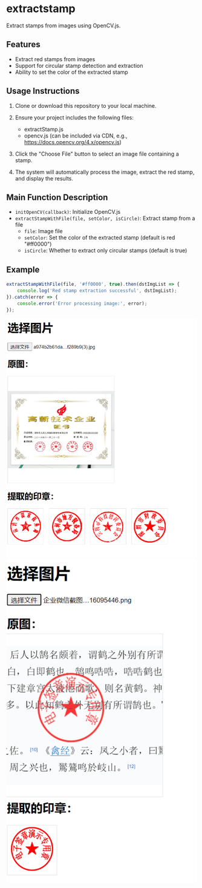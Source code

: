# extractstamp

Extract stamps from images using OpenCV.js.

## Features

- Extract red stamps from images
- Support for circular stamp detection and extraction
- Ability to set the color of the extracted stamp

## Usage Instructions

1. Clone or download this repository to your local machine.

2. Ensure your project includes the following files:
   - extractStamp.js
   - opencv.js (can be included via CDN, e.g., https://docs.opencv.org/4.x/opencv.js)

3. Click the "Choose File" button to select an image file containing a stamp.

4. The system will automatically process the image, extract the red stamp, and display the results.

## Main Function Description

- `initOpenCV(callback)`: Initialize OpenCV.js
- `extractStampWithFile(file, setColor, isCircle)`: Extract stamp from a file
  - `file`: Image file
  - `setColor`: Set the color of the extracted stamp (default is red "#ff0000")
  - `isCircle`: Whether to extract only circular stamps (default is true)

## Example
```js
extractStampWithFile(file, '#ff0000', true).then(dstImgList => {
    console.log('Red stamp extraction successful', dstImgList);
}).catch(error => {
    console.error('Error processing image:', error);
});
```
![Original Image](./1.png)
![Extracted Stamp](./2.png)
